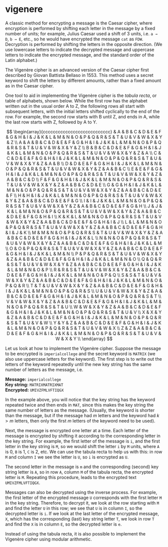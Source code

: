 # vigenere

A classic method for encrypting a message is the Caesar cipher, where encryption is performed by shifting each letter in the message by a fixed number of units; for example, Julius Caesar used a shift of 3 units, i.e. `a → D`, `b → E`, etc., so he would have encrypted the message `cat` as `FDW`. Decryption is performed by shifting the letters in the opposite direction. (We use lowercase letters to indicate the decrypted message and uppercase letters to indicate the encrypted message, and the standard order of the Latin alphabet.)

The Vigenère cipher is an advanced version of the Caesar cipher first described by Giovan Battista Bellaso in 1553. This method uses a secret keyword to shift the letters by different amounts, rather than a fixed amount as in the Caesar cipher.

One tool to aid in implementing the Vigenère cipher is the *tabula recta*, or table of alphabets, shown below. While the first row has the alphabet written out in the usual order A to Z, the following rows all start with subsequent letters, with the initial letters shifted cyclically to the end of the row. For example, the second row starts with B until Z, and ends in A, while the last row starts with Z, followed by A to Y.

$$
\begin{array}{ccccccccccccccccccccccccccc}
 & A & B & C & D & E & F & G & H & I & J & K & L & M & N & O & P & Q & R & S & T & U & V & W & X & Y & Z \\
A & A & B & C & D & E & F & G & H & I & J & K & L & M & N & O & P & Q & R & S & T & U & V & W & X & Y & Z \\
B & B & C & D & E & F & G & H & I & J & K & L & M & N & O & P & Q & R & S & T & U & V & W & X & Y & Z & A \\
C & C & D & E & F & G & H & I & J & K & L & M & N & O & P & Q & R & S & T & U & V & W & X & Y & Z & A & B \\
D & D & E & F & G & H & I & J & K & L & M & N & O & P & Q & R & S & T & U & V & W & X & Y & Z & A & B & C \\
E & E & F & G & H & I & J & K & L & M & N & O & P & Q & R & S & T & U & V & W & X & Y & Z & A & B & C & D \\
F & F & G & H & I & J & K & L & M & N & O & P & Q & R & S & T & U & V & W & X & Y & Z & A & B & C & D & E \\
G & G & H & I & J & K & L & M & N & O & P & Q & R & S & T & U & V & W & X & Y & Z & A & B & C & D & E & F \\
H & H & I & J & K & L & M & N & O & P & Q & R & S & T & U & V & W & X & Y & Z & A & B & C & D & E & F & G \\
I & I & J & K & L & M & N & O & P & Q & R & S & T & U & V & W & X & Y & Z & A & B & C & D & E & F & G & H \\
J & J & K & L & M & N & O & P & Q & R & S & T & U & V & W & X & Y & Z & A & B & C & D & E & F & G & H & I \\
K & K & L & M & N & O & P & Q & R & S & T & U & V & W & X & Y & Z & A & B & C & D & E & F & G & H & I & J \\
L & L & M & N & O & P & Q & R & S & T & U & V & W & X & Y & Z & A & B & C & D & E & F & G & H & I & J & K \\
M & M & N & O & P & Q & R & S & T & U & V & W & X & Y & Z & A & B & C & D & E & F & G & H & I & J & K & L \\
N & N & O & P & Q & R & S & T & U & V & W & X & Y & Z & A & B & C & D & E & F & G & H & I & J & K & L & M \\
O & O & P & Q & R & S & T & U & V & W & X & Y & Z & A & B & C & D & E & F & G & H & I & J & K & L & M & N \\
P & P & Q & R & S & T & U & V & W & X & Y & Z & A & B & C & D & E & F & G & H & I & J & K & L & M & N & O \\
Q & Q & R & S & T & U & V & W & X & Y & Z & A & B & C & D & E & F & G & H & I & J & K & L & M & N & O & P \\
R & R & S & T & U & V & W & X & Y & Z & A & B & C & D & E & F & G & H & I & J & K & L & M & N & O & P & Q \\
S & S & T & U & V & W & X & Y & Z & A & B & C & D & E & F & G & H & I & J & K & L & M & N & O & P & Q & R \\
T & T & U & V & W & X & Y & Z & A & B & C & D & E & F & G & H & I & J & K & L & M & N & O & P & Q & R & S \\
U & U & V & W & X & Y & Z & A & B & C & D & E & F & G & H & I & J & K & L & M & N & O & P & Q & R & S & T \\
V & V & W & X & Y & Z & A & B & C & D & E & F & G & H & I & J & K & L & M & N & O & P & Q & R & S & T & U \\
W & W & X & Y & Z & A & B & C & D & E & F & G & H & I & J & K & L & M & N & O & P & Q & R & S & T & U & V \\
X & X & Y & Z & A & B & C & D & E & F & G & H & I & J & K & L & M & N & O & P & Q & R & S & T & U & V & W \\
Y & Y & Z & A & B & C & D & E & F & G & H & I & J & K & L & M & N & O & P & Q & R & S & T & U & V & W & X \\
Z & Z & A & B & C & D & E & F & G & H & I & J & K & L & M & N & O & P & Q & R & S & T & U & V & W & X & Y \\
\end{array}
$$

Let us look at how to implement the Vigenère cipher. Suppose the message to be encrypted is `imperialcollege` and the secret keyword is `MATRIX` (we also use uppercase letters for the keyword). The first step is to write out the letters of the keyword repeatedly until the new key string has the same number of letters as the message, i.e.

**Message:** `imperialcollege`  
**Key string:** `MATRIXMATRIXMAT`  
**Encrypted:** `UMIVZFMLVFTIQGX`

In the example above, you will notice that the key string has the keyword repeated twice and then ends in `MAT`, since this makes the key string the same number of letters as the message. (Usually, the keyword is shorter than the message, but if the message had $m$ letters and the keyword had $k > m$ letters, then only the first $m$ letters of the keyword need to be used).

Next, the message is encrypted one letter at a time. Each letter of the message is encrypted by shifting it according to the corresponding letter in the key string. For example, the first letter of the message is `i`, and the first letter in the key string is `M`, so we would shift the letter `i` by `M` units, where `A` is 0, `B` is 1, `C` is 2, etc. We can use the tabula recta to help us with this: in row `M` and column `I` we see the letter is `U`, so `i` is encrypted as `U`.

The second letter in the message is `m` and the corresponding (second) key string letter is `A`, so in row `A`, column `M` of the tabula recta, the encrypted letter is `M`. Repeating this procedure, leads to the encrypted text `UMIVZFMLVFTIQGX`.

Messages can also be decrypted using the inverse process. For example, the first letter of the encrypted message `U` corresponds with the first letter `M` in the key string. Therefore, to decrypt it, we look at the row starting with `M` and find the letter `U` in this row; we see that `U` is in column `I`, so the decrypted letter is `i`. If we look at the last letter of the encrypted message, `X`, which has the corresponding (last) key string letter `T`, we look in row `T` and find the `X` is in column `E`, so the decrypted letter is `e`.

Instead of using the tabula recta, it is also possible to implement the Vigenère cipher using modular arithmetic.
